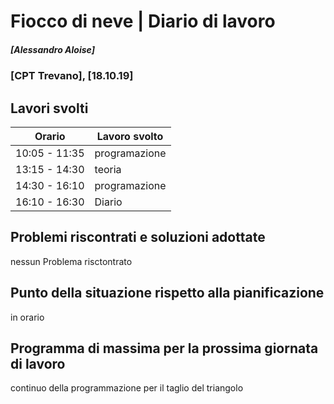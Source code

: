 
# Fiocco di neve | Diario di lavoro
##### [Alessandro Aloise]
### [CPT Trevano], [18.10.19]

## Lavori svolti


|Orario        |Lavoro svolto                                 |
|--------------|----------------------------------------------|
|10:05 - 11:35 |programazione                                 |
|13:15 - 14:30 |teoria                                        |
|14:30 - 16:10 |programazione                                 |
|16:10 - 16:30 |Diario                                        |




##  Problemi riscontrati e soluzioni adottate
nessun Problema risctontrato



##  Punto della situazione rispetto alla pianificazione
in orario

## Programma di massima per la prossima giornata di lavoro
continuo della programmazione per il taglio del triangolo 
